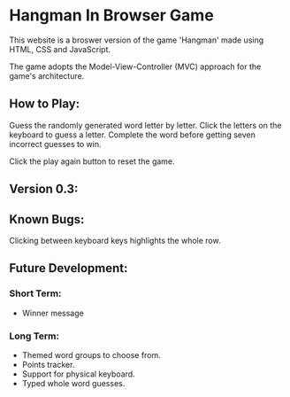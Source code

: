 # Hangman In Browser Game
This website is a broswer version of the game 'Hangman' made using HTML, CSS and JavaScript.

The game adopts the Model-View-Controller (MVC) approach for the game's architecture.

## How to Play:
Guess the randomly generated word letter by letter. Click the letters on the keyboard to guess a letter. Complete the word before getting seven incorrect guesses to win.

Click the play again button to reset the game.

## Version 0.3:


## Known Bugs:
Clicking between keyboard keys highlights the whole row.

<!-- No known bugs. -->

## Future Development:
### Short Term:
* Winner message

### Long Term:
* Themed word groups to choose from.
* Points tracker.
* Support for physical keyboard.
* Typed whole word guesses.